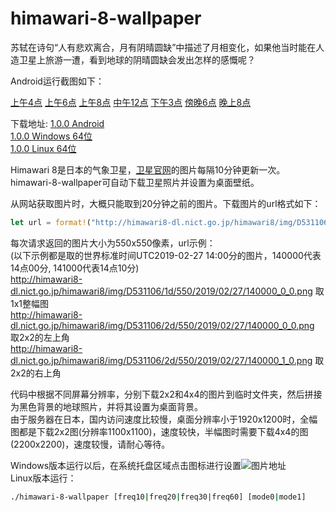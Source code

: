 # himawari-8-wallpaper

苏轼在诗句“人有悲欢离合，月有阴晴圆缺”中描述了月相变化，如果他当时能在人造卫星上旅游一遭，看到地球的阴晴圆缺会发出怎样的感慨呢？

Android运行截图如下：

[上午4点](https://github.com/planet0104/himawari-8-wallpaper/blob/master/screenshot/am4.png)
[上午6点](https://github.com/planet0104/himawari-8-wallpaper/blob/master/screenshot/am6.png)
[上午8点](https://github.com/planet0104/himawari-8-wallpaper/blob/master/screenshot/am8.png)
[中午12点](https://github.com/planet0104/himawari-8-wallpaper/blob/master/screenshot/pm12.png)
[下午3点](https://github.com/planet0104/himawari-8-wallpaper/blob/master/screenshot/pm15.png)
[傍晚6点](https://github.com/planet0104/himawari-8-wallpaper/blob/master/screenshot/pm18.png)
[晚上8点](https://github.com/planet0104/himawari-8-wallpaper/blob/master/screenshot/pm20.png)

下载地址:
[1.0.0 Android](https://raw.githubusercontent.com/planet0104/himawari-8-wallpaper/master/himawari-8-wallpaper.apk)  
[1.0.0 Windows 64位](https://raw.githubusercontent.com/planet0104/himawari-8-wallpaper/master/himawari-8-wallpaper.exe)  
[1.0.0 Linux 64位](https://raw.githubusercontent.com/planet0104/himawari-8-wallpaper/master/himawari-8-wallpaper)  


Himawari 8是日本的气象卫星，[卫星官网](http://himawari8.nict.go.jp/himawari8-image.htm)的图片每隔10分钟更新一次。himawari-8-wallpaper可自动下载卫星照片并设置为桌面壁纸。


从网站获取图片时，大概只能取到20分钟之前的图片。下载图片的url格式如下：  

```Rust
let url = format!("http://himawari8-dl.nict.go.jp/himawari8/img/D531106/{}d/550/{}/{:02}/{:02}/{:02}{}000_{}_{}.png", d, year, month, day, hour, ten_minute/10, x, y);
```

每次请求返回的图片大小为550x550像素，url示例：  
(以下示例都是取的世界标准时间UTC2019-02-27 14:00分的图片，140000代表14点00分, 141000代表14点10分)  
http://himawari8-dl.nict.go.jp/himawari8/img/D531106/1d/550/2019/02/27/140000_0_0.png 取1x1整幅图  
http://himawari8-dl.nict.go.jp/himawari8/img/D531106/2d/550/2019/02/27/140000_0_0.png 取2x2的左上角  
http://himawari8-dl.nict.go.jp/himawari8/img/D531106/2d/550/2019/02/27/140000_1_0.png 取2x2的右上角  
  
代码中根据不同屏幕分辨率，分别下载2x2和4x4的图片到临时文件夹，然后拼接为黑色背景的地球照片，并将其设置为桌面背景。  
由于服务器在日本，国内访问速度比较慢，桌面分辨率小于1920x1200时，全幅图都是下载2x2图(分辨率1100x1100)，速度较快，半幅图时需要下载4x4的图(2200x2200)，速度较慢，请耐心等待。  

Windows版本运行以后，在系统托盘区域点击图标进行设置![图片地址](https://github.com/planet0104/himawari-8-wallpaper/blob/master/desktop/icon.png)  
Linux版本运行：  

```Bash
./himawari-8-wallpaper [freq10|freq20|freq30|freq60] [mode0|mode1]
```